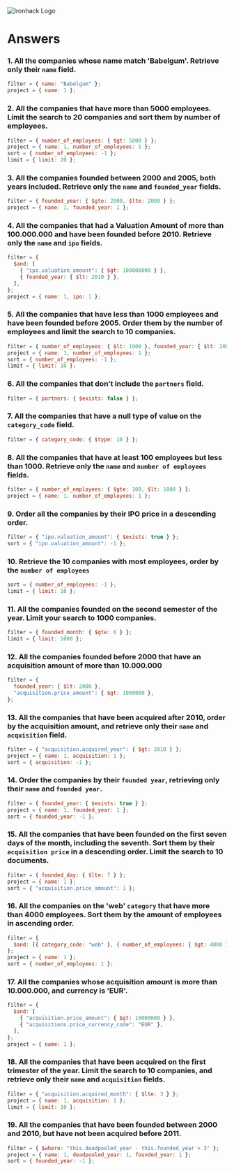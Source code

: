 ![Ironhack Logo](https://i.imgur.com/1QgrNNw.png)

# Answers

### 1. All the companies whose name match 'Babelgum'. Retrieve only their `name` field.

```javascript
filter = { name: "Babelgum" };
project = { name: 1 };
```

### 2. All the companies that have more than 5000 employees. Limit the search to 20 companies and sort them by **number of employees**.

```javascript
filter = { number_of_employees: { $gt: 5000 } };
project = { name: 1, number_of_employees: 1 };
sort = { number_of_employees: -1 };
limit = { limit: 20 };
```

### 3. All the companies founded between 2000 and 2005, both years included. Retrieve only the `name` and `founded_year` fields.

```javascript
filter = { founded_year: { $gte: 2000, $lte: 2000 } };
project = { name: 1, founded_year: 1 };
```

### 4. All the companies that had a Valuation Amount of more than 100.000.000 and have been founded before 2010. Retrieve only the `name` and `ipo` fields.

```javascript
filter = {
  $and: [
    { "ipo.valuation_amount": { $gt: 100000000 } },
    { founded_year: { $lt: 2010 } },
  ],
};
project = { name: 1, ipo: 1 };
```

### 5. All the companies that have less than 1000 employees and have been founded before 2005. Order them by the number of employees and limit the search to 10 companies.

```javascript
filter = { number_of_employees: { $lt: 1000 }, founded_year: { $lt: 2005 } };
project = { name: 1, number_of_employees: 1 };
sort = { number_of_employees: -1 };
limit = { limit: 10 };
```

### 6. All the companies that don't include the `partners` field.

```javascript
filter = { partners: { $exists: false } };
```

### 7. All the companies that have a null type of value on the `category_code` field.

```javascript
filter = { category_code: { $type: 10 } };
```

### 8. All the companies that have at least 100 employees but less than 1000. Retrieve only the `name` and `number of employees` fields.

```javascript
filter = { number_of_employees: { $gte: 100, $lt: 1000 } };
project = { name: 1, number_of_employees: 1 };
```

### 9. Order all the companies by their IPO price in a descending order.

```javascript
filter = { "ipo.valuation_amount": { $exists: true } };
sort = { "ipo.valuation_amount": -1 };
```

### 10. Retrieve the 10 companies with most employees, order by the `number of employees`

```javascript
sort = { number_of_employees: -1 };
limit = { limit: 10 };
```

### 11. All the companies founded on the second semester of the year. Limit your search to 1000 companies.

```javascript
filter = { founded_month: { $gte: 6 } };
limit = { limit: 1000 };
```

### 12. All the companies founded before 2000 that have an acquisition amount of more than 10.000.000

```javascript
filter = {
  founded_year: { $lt: 2000 },
  "acquisition.price_amount": { $gt: 1000000 },
};
```

### 13. All the companies that have been acquired after 2010, order by the acquisition amount, and retrieve only their `name` and `acquisition` field.

```javascript
filter = { "acquisition.acquired_year": { $gt: 2010 } };
project = { name: 1, acquisition: 1 };
sort = { acquisition: -1 };
```

### 14. Order the companies by their `founded year`, retrieving only their `name` and `founded year`.

```javascript
filter = { founded_year: { $exists: true } };
project = { name: 1, founded_year: 1 };
sort = { founded_year: -1 };
```

### 15. All the companies that have been founded on the first seven days of the month, including the seventh. Sort them by their `acquisition price` in a descending order. Limit the search to 10 documents.

```javascript
filter = { founded_day: { $lte: 7 } };
project = { name: 1 };
sort = { "acquisition.price_amount": 1 };
```

### 16. All the companies on the 'web' `category` that have more than 4000 employees. Sort them by the amount of employees in ascending order.

```javascript
filter = {
  $and: [{ category_code: "web" }, { number_of_employees: { $gt: 4000 } }],
};
project = { name: 1 };
sort = { number_of_employees: 1 };
```

### 17. All the companies whose acquisition amount is more than 10.000.000, and currency is 'EUR'.

```javascript
filter = {
  $and: [
    { "acquisition.price_amount": { $gt: 10000000 } },
    { "acquisitions.price_currency_code": "EUR" },
  ],
};
project = { name: 1 };
```

### 18. All the companies that have been acquired on the first trimester of the year. Limit the search to 10 companies, and retrieve only their `name` and `acquisition` fields.

```javascript
filter = { "acquisition.acquired_month": { $lte: 3 } };
project = { name: 1, acquisition: 1 };
limit = { limit: 10 };
```

### 19. All the companies that have been founded between 2000 and 2010, but have not been acquired before 2011.

```javascript
filter = { $where: "this.deadpooled_year - this.founded_year > 3" };
project = { name: 1, deadpooled_year: 1, founded_year: 1 };
sort = { founded_year: -1 };
```
